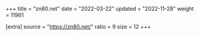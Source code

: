 +++
title = "zn80.net"
date = "2022-03-22"
updated = "2022-11-28"
weight = 11961

[extra]
source = "https://zn80.net/"
ratio = 9
size = 12
+++
